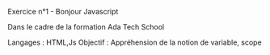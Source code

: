 Exercice n°1 - Bonjour Javascript

Dans le cadre de la formation Ada Tech School

Langages : HTML,Js
Objectif : Appréhension de la notion de variable, scope 
